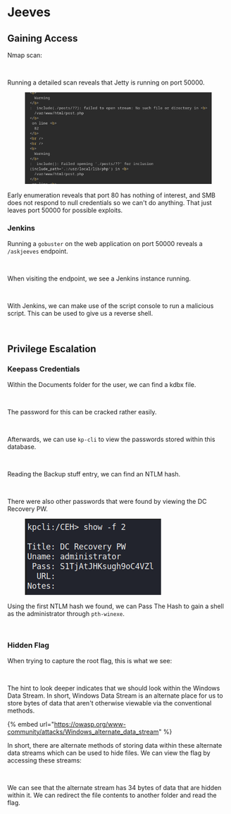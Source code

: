 # Jeeves

## Gaining Access

Nmap scan:

<figure><img src="../../../.gitbook/assets/image (17) (9).png" alt=""><figcaption></figcaption></figure>

Running a detailed scan reveals that Jetty is running on port 50000.

<figure><img src="../../../.gitbook/assets/image (11) (6).png" alt=""><figcaption></figcaption></figure>

Early enumeration reveals that port 80 has nothing of interest, and SMB does not respond to null credentials so we can't do anything. That just leaves port 50000 for possible exploits.

### Jenkins

Running a `gobuster` on the web application on port 50000 reveals a `/askjeeves` endpoint.

<figure><img src="../../../.gitbook/assets/image (23) (2) (3).png" alt=""><figcaption></figcaption></figure>

When visiting the endpoint, we see a Jenkins instance running.

<figure><img src="../../../.gitbook/assets/image (22) (5).png" alt=""><figcaption></figcaption></figure>

With Jenkins, we can make use of the script console to run a malicious script. This can be used to give us a reverse shell.

<figure><img src="../../../.gitbook/assets/image (20) (2) (4).png" alt=""><figcaption></figcaption></figure>

## Privilege Escalation

### Keepass Credentials

Within the Documents folder for the user, we can find a kdbx file.

<figure><img src="../../../.gitbook/assets/image (14) (7).png" alt=""><figcaption></figcaption></figure>

The password for this can be cracked rather easily.

<figure><img src="../../../.gitbook/assets/image (4) (6).png" alt=""><figcaption></figcaption></figure>

Afterwards, we can use `kp-cli` to view the passwords stored within this database.

<figure><img src="../../../.gitbook/assets/image (10) (1) (7).png" alt=""><figcaption></figcaption></figure>

Reading the Backup stuff entry, we can find an NTLM hash.

<figure><img src="../../../.gitbook/assets/image (18) (8).png" alt=""><figcaption></figcaption></figure>

There were also other passwords that were found by viewing the DC Recovery PW.

<figure><img src="../../../.gitbook/assets/image (15) (2) (2).png" alt=""><figcaption></figcaption></figure>

Using the first NTLM hash we found, we can Pass The Hash to gain a shell as the administrator through `pth-winexe`.&#x20;

<figure><img src="../../../.gitbook/assets/image (2) (1) (9).png" alt=""><figcaption></figcaption></figure>

### Hidden Flag

When trying to capture the root flag, this is what we see:

<figure><img src="../../../.gitbook/assets/image (7) (1) (8).png" alt=""><figcaption></figcaption></figure>

The hint to look deeper indicates that we should look within the Windows Data Stream. In short, Windows Data Stream is an alternate place for us to store bytes of data that aren't otherwise viewable via the conventional methods.&#x20;

{% embed url="https://owasp.org/www-community/attacks/Windows_alternate_data_stream" %}

In short, there are alternate methods of storing data within these alternate data streams which can be used to hide files. We can view the flag by accessing these streams:

<figure><img src="../../../.gitbook/assets/image (16) (3).png" alt=""><figcaption></figcaption></figure>

We can see that the alternate stream has 34 bytes of data that are hidden within it. We can redirect the file contents to another folder and read the flag.

<figure><img src="../../../.gitbook/assets/image (13) (5).png" alt=""><figcaption></figcaption></figure>
